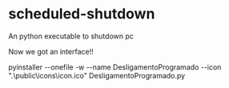 # scheduled-shutdown

An python executable to shutdown pc

Now we got an interface!!

pyinstaller --onefile -w --name DesligamentoProgramado --icon ".\public\icons\icon.ico" DesligamentoProgramado.py
